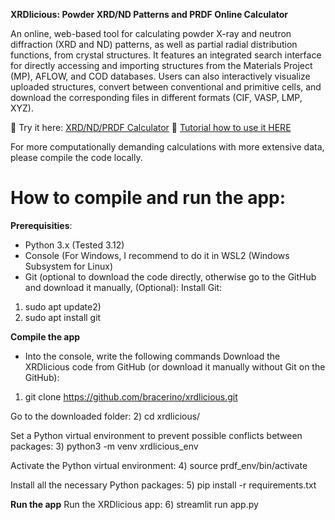 **XRDlicious: Powder XRD/ND Patterns and PRDF Online Calculator**

An online, web-based tool for calculating powder X-ray and neutron diffraction (XRD and ND) patterns, as well as partial radial distribution functions, from crystal structures.
It features an integrated search interface for directly accessing and importing structures from the Materials Project (MP), AFLOW, and COD databases. Users can also interactively visualize uploaded structures, convert between conventional and primitive cells, and download the corresponding files in different formats (CIF, VASP, LMP, XYZ).

🔗 Try it here: [XRD/ND/PRDF Calculator](https://rdf-xrd-calculator.streamlit.app/)
🔗 [Tutorial how to use it HERE](https://implant.fs.cvut.cz/xrdlicious/)

For more computationally demanding calculations with more extensive data, please compile the code locally.

# **How to compile and run the app:** 

**Prerequisities**: 
- Python 3.x (Tested 3.12)
- Console (For Windows, I recommend to do it in WSL2 (Windows Subsystem for Linux)
- Git (optional to download the code directly, otherwise go to the GitHub and download it manually,
(Optional): Install Git:
1) sudo apt update2)
2) sudo apt install git 

**Compile the app**
- Into the console, write the following commands 
Download the XRDlicious code from GitHub (or download it manually without Git on the GitHub):
1) git clone https://github.com/bracerino/xrdlicious.git
   
Go to the downloaded folder:
2) cd xrdlicious/

Set a Python virtual environment to prevent possible conflicts between packages:
3) python3 -m venv xrdlicious_env

Activate the Python virtual environment:
4) source prdf_env/bin/activate

Install all the necessary Python packages:
5) pip install -r requirements.txt

**Run the app**
Run the XRDlicious app:
6) streamlit run app.py
